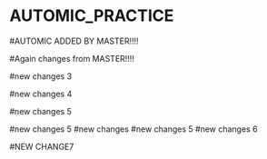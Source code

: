 # AUTOMIC_PRACTICE

#AUTOMIC ADDED BY MASTER!!!!

#Again changes from MASTER!!!!




#new changes 3

#new changes 4

#new changes 5


#new changes 5
#new changes 
#new changes 5
#new changes 6

#NEW CHANGE7